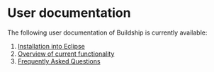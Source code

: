 # User documentation

The following user documentation of Buildship is currently available:

1. [Installation into Eclipse](Installation.md)
1. [Overview of current functionality](Overview.md)
1. [Frequently Asked Questions](Faq.md)
